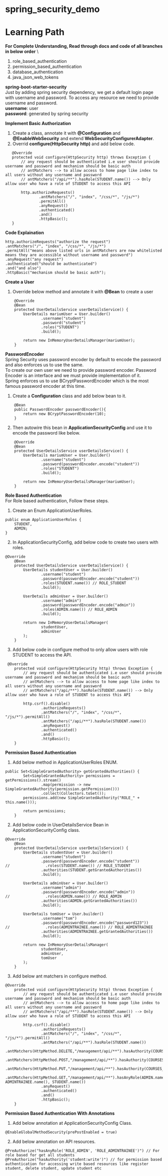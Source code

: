 # spring_security_demo

# Learning Path
**For Complete Understanding, Read through docs and code of all branches in below order** \
1. role_based_authentication
2. permission_based_authentication
3. database_authentication
4.  java_json_web_tokens


**spring-boot-starter-security** \
Just by adding spring security dependency, we get a default login page with username and password.
To access any resource we need to provide username and password.\
**username**: user \
**password**: generated by spring security

**Implement Basic Authorization**
1. Create a class, annotate it with **@Configuration** and **@EnableWebSecurity** and extend **WebSecurityConfigurerAdapter**.
2. Overrid **configure(HttpSecurity http)** and add below code.
 ```
    @Override
    protected void configure(HttpSecurity http) throws Exception {
        // any request should be authenticated i.e user should provide username and password and mechanism should be basic auth
        // antMatchers --> to allow access to home page like index to all users without any username and password
        // antMatchers("/api/**").hasRole(STUDENT.name()) --> Only allow user who have a role of STUDENT to access this API

        http.authorizeRequests()
                .antMatchers("/", "index", "/css/*", "/js/*")
                .permitAll()
                .anyRequest()
                .authenticated()
                .and()
                .httpBasic();
    }
```

**Code Explaination**

```
http.authorizeRequests("authorize the request")
.antMatchers("/", "index", "/css/*", "/js/*")
.permitAll("means above listed urls in antMatchers are now whitelisted means they are accessible without username and password")
.anyRequest("any request")
.authenticated("should be authenticated")
.and("and also")
.httpBasic("mechanism should be basic auth");
```

**Create a User**
1. Override below method and annotate it with **@Bean** to create a user
```
    @Override
    @Bean
    protected UserDetailsService userDetailsService() {
        UserDetails mariumUser = User.builder()
                .username("student")
                .password("student")
                .roles("STUDENT")
                .build();

        return new InMemoryUserDetailsManager(mariumUser);
    }
```
**PasswordEncoder** \
Spring Security uses password encoder by default to encode the password and also enforces us to use the same. \
To create our own user we need to provide password encoder. Password Encoder is an interface and we must provide implementation of it. \
Spring enforces us to use BCryptPasswordEncoder which is the most famous password encoder at this time.

1. Create a **Configuration** class and add below bean to it.

```
    @Bean
    public PasswordEncoder passwordEncoder(){
        return new BCryptPasswordEncoder(10);
    }
```
2. Then autowire this bean in **ApplicationSecurityConfig** and use it to encode the password like below. 
```
    @Override
    @Bean
    protected UserDetailsService userDetailsService() {
        UserDetails mariumUser = User.builder()
                .username("student")
                .password(passwordEncoder.encode("student"))
                .roles("STUDENT")
                .build();

        return new InMemoryUserDetailsManager(mariumUser);
    }
 ```

**Role Based Authentication** \
For Role based authentication, Follow these steps.
1. Create an Enum ApplicationUserRoles.
```
public enum ApplicationUserRoles {
    STUDENT,
    ADMIN;
}  
```
2. In ApplicationSecurityConfig, add below code to create two users with roles.
```
@Override
    @Bean
    protected UserDetailsService userDetailsService() {
        UserDetails studentUser = User.builder()
                .username("student")
                .password(passwordEncoder.encode("student"))
                .roles(STUDENT.name()) // ROLE_STUDENT
                .build();

        UserDetails adminUser = User.builder()
                .username("admin")
                .password(passwordEncoder.encode("admin"))
                .roles(ADMIN.name()) // ROLE_ADMIN
                .build();

        return new InMemoryUserDetailsManager(
                studentUser,
                adminUser
        );
    }
```
3. Add below code in configure method to only allow users with role STUDENT to access the API.
```
 @Override
    protected void configure(HttpSecurity http) throws Exception {
        // any request should be authenticated i.e user should provide username and password and mechanism should be basic auth
        // antMatchers --> to allow access to home page like index to all users without any username and password
        // antMatchers("/api/**").hasRole(STUDENT.name()) --> Only allow user who have a role of STUDENT to access this API

        http.csrf().disable()
                .authorizeRequests()
                .antMatchers("/", "index", "/css/*", "/js/*").permitAll()
                .antMatchers("/api/**").hasRole(STUDENT.name())
                .anyRequest()
                .authenticated()
                .and()
                .httpBasic();
    }
```

**Permission Based Authentication**
1. Add below method in ApplicationUserRoles ENUM.
```
public Set<SimpleGrantedAuthority> getGrantedAuthorities() {
        Set<SimpleGrantedAuthority> permissions = getPermissions().stream()
                .map(permission -> new SimpleGrantedAuthority(permission.getPermission()))
                .collect(Collectors.toSet());
        permissions.add(new SimpleGrantedAuthority("ROLE_" + this.name()));

        return permissions;
    }
```
2. Add below code in UserDetailsService Bean in ApplicationSecurityConfig class.
```
@Override
    @Bean
    protected UserDetailsService userDetailsService() {
        UserDetails studentUser = User.builder()
                .username("student")
                .password(passwordEncoder.encode("student"))
//                .roles(STUDENT.name()) // ROLE_STUDENT
                .authorities(STUDENT.getGrantedAuthorities())
                .build();

        UserDetails adminUser = User.builder()
                .username("admin")
                .password(passwordEncoder.encode("admin"))
//                .roles(ADMIN.name()) // ROLE_ADMIN
                .authorities(ADMIN.getGrantedAuthorities())
                .build();

        UserDetails tomUser = User.builder()
                .username("tom")
                .password(passwordEncoder.encode("password123"))
//                .roles(ADMINTRAINEE.name()) // ROLE_ADMINTRAINEE
                .authorities(ADMINTRAINEE.getGrantedAuthorities())
                .build();

        return new InMemoryUserDetailsManager(
                studentUser,
                adminUser,
                tomUser
        );
    }
```
3. Add below ant matchers in configure method.
```
@Override
    protected void configure(HttpSecurity http) throws Exception {
        // any request should be authenticated i.e user should provide username and password and mechanism should be basic auth
        // antMatchers --> to allow access to home page like index to all users without any username and password
        // antMatchers("/api/**").hasRole(STUDENT.name()) --> Only allow user who have a role of STUDENT to access this API

        http.csrf().disable()
                .authorizeRequests()
                .antMatchers("/", "index", "/css/*", "/js/*").permitAll()
                .antMatchers("/api/**").hasRole(STUDENT.name())
                .antMatchers(HttpMethod.DELETE,"/management/api/**").hasAuthority(COURSES_WRITE.getPermission())
                .antMatchers(HttpMethod.POST,"/management/api/**").hasAuthority(COURSES_WRITE.getPermission())
                .antMatchers(HttpMethod.PUT,"/management/api/**").hasAuthority(COURSES_WRITE.getPermission())
                .antMatchers(HttpMethod.GET,"/management/api/**").hasAnyRole(ADMIN.name(), ADMINTRAINEE.name(), STUDENT.name())
                .anyRequest()
                .authenticated()
                .and()
                .httpBasic();
    }
```

**Permission Based Authentication With Annotations**
1. Add below annotation at ApplicationSecurityConfig Class.
```
@EnableGlobalMethodSecurity(prePostEnabled = true)
```
2. Add below annotation on API resources.
```
@PreAuthorize("hasAnyRole('ROLE_ADMIN', 'ROLE_ADMINTRAINEE')") // For role based for get all students
@PreAuthorize("hasAuthority('student:write')") // for permission based authentication for accessing write based resources like register student, delete student, update student etc
```
